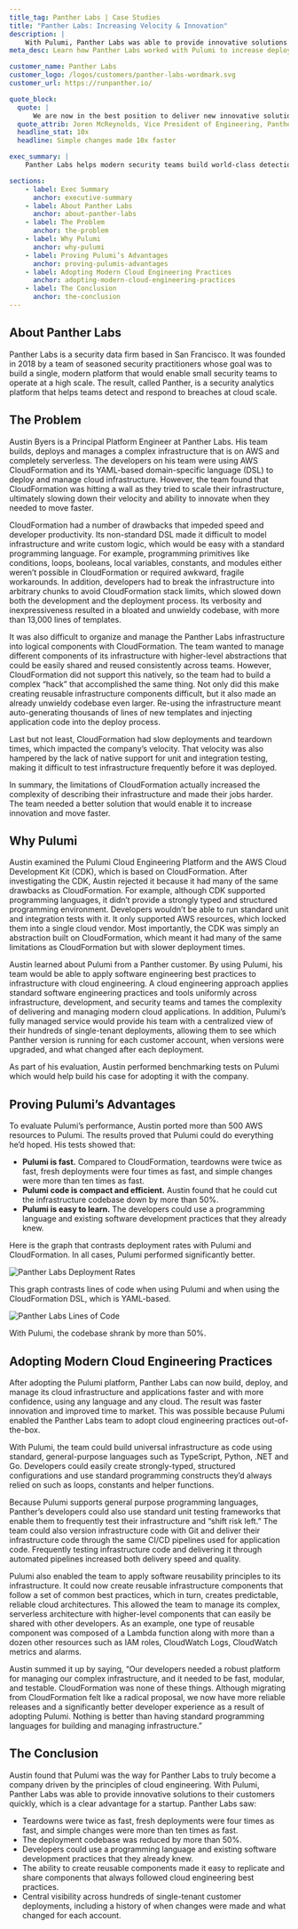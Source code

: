 ```yaml
---
title_tag: Panther Labs | Case Studies
title: "Panther Labs: Increasing Velocity & Innovation"
description: |
    With Pulumi, Panther Labs was able to provide innovative solutions to their customers quickly, which is a clear advantage for a startup.
meta_desc: Learn how Panther Labs worked with Pulumi to increase deployment speeds by 10X and reduce the size of its infrastructure codebase by over 50%.

customer_name: Panther Labs
customer_logo: /logos/customers/panther-labs-wordmark.svg
customer_url: https://runpanther.io/

quote_block:
  quote: |
      We are now in the best position to deliver new innovative solutions to our customers and to do so quickly, which is huge for a startup such as ours that needs to accelerate our efforts and to do so efficiently and seamlessly.
  quote_attrib: Joren McReynolds, Vice President of Engineering, Panther Labs
  headline_stat: 10x
  headline: Simple changes made 10x faster

exec_summary: |
    Panther Labs helps modern security teams build world-class detection and response pipelines using code and automation, developer-friendly workflows, and big data primitives. Its Platform Team is responsible for a large, complex serverless architecture on AWS. Because of the limitations of its legacy Infrastructure-as-Code (IaC) tool, the team was unable to manage and scale its cloud infrastructure with the speed and automation that the company needed to support its fast-growing business. After comparing different alternatives, Panther Labs decided to migrate to the Pulumi Cloud Engineering Platform. Pulumi increased the company’s deployment speeds by up to 10X, reduced the size of its infrastructure codebase by >50%, and enabled its developers to adopt cloud engineering best practices to deliver its cloud applications faster and more reliably.

sections:
    - label: Exec Summary
      anchor: executive-summary
    - label: About Panther Labs
      anchor: about-panther-labs
    - label: The Problem
      anchor: the-problem
    - label: Why Pulumi
      anchor: why-pulumi
    - label: Proving Pulumi’s Advantages
      anchor: proving-pulumis-advantages
    - label: Adopting Modern Cloud Engineering Practices
      anchor: adopting-modern-cloud-engineering-practices
    - label: The Conclusion
      anchor: the-conclusion
---
```


## About Panther Labs

Panther Labs is a security data firm based in San Francisco. It was founded in 2018 by a team of seasoned security practitioners whose goal was to build a single, modern platform that would enable small security teams to operate at a high scale. The result, called Panther, is a security analytics platform that helps teams detect and respond to breaches at cloud scale.

## The Problem

Austin Byers is a Principal Platform Engineer at Panther Labs. His team builds, deploys and manages a complex infrastructure that is on AWS and completely serverless. The developers on his team were using AWS CloudFormation and its YAML-based domain-specific language (DSL) to deploy and manage cloud infrastructure. However, the team found that CloudFormation was hitting a wall as they tried to scale their infrastructure, ultimately slowing down their velocity and ability to innovate when they needed to move faster.

CloudFormation had a number of drawbacks that impeded speed and developer productivity. Its non-standard DSL made it difficult to model infrastructure and write custom logic, which would be easy with a standard programming language. For example, programming primitives like conditions, loops, booleans, local variables, constants, and modules either weren’t possible in CloudFormation or required awkward, fragile workarounds. In addition, developers had to break the infrastructure into arbitrary chunks to avoid CloudFormation stack limits, which slowed down both the development and the deployment process. Its verbosity and inexpressiveness resulted in a bloated and unwieldy codebase, with more than 13,000 lines of templates.

It was also difficult to organize and manage the Panther Labs infrastructure into logical components with CloudFormation. The team wanted to manage different components of its infrastructure with higher-level abstractions that could be easily shared and reused consistently across teams. However, CloudFormation did not support this natively, so the team had to build a complex “hack” that accomplished the same thing. Not only did this make creating reusable infrastructure components difficult, but it also made an already unwieldy codebase even larger. Re-using the infrastructure meant auto-generating thousands of lines of new templates and injecting application code into the deploy process.

Last but not least, CloudFormation had slow deployments and teardown times, which impacted the company’s velocity. That velocity was also hampered by the lack of native support for unit and integration testing, making it difficult to test infrastructure frequently before it was deployed.

In summary, the limitations of CloudFormation actually increased the complexity of describing their infrastructure and made their jobs harder. The team needed a better solution that would enable it to increase innovation and move faster.

## Why Pulumi

Austin examined the Pulumi Cloud Engineering Platform and the AWS Cloud Development Kit (CDK), which is based on CloudFormation. After investigating the CDK, Austin rejected it because it had many of the same drawbacks as CloudFormation. For example, although CDK supported programming languages, it didn’t provide a strongly typed and structured programming environment. Developers wouldn’t be able to run standard unit and integration tests with it. It only supported AWS resources, which locked them into a single cloud vendor. Most importantly, the CDK was simply an abstraction built on CloudFormation, which meant it had many of the same limitations as CloudFormation but with slower deployment times.

Austin learned about Pulumi from a Panther customer. By using Pulumi, his team would be able to apply software engineering best practices to infrastructure with cloud engineering. A cloud engineering approach applies standard software engineering practices and tools uniformly across infrastructure, development, and security teams and tames the complexity of delivering and managing modern cloud applications. In addition, Pulumi’s fully managed service would provide his team with a centralized view of their hundreds of single-tenant deployments, allowing them to see which Panther version is running for each customer account, when versions were upgraded, and what changed after each deployment.

As part of his evaluation, Austin performed benchmarking tests on Pulumi which would help build his case for adopting it with the company.

## Proving Pulumi’s Advantages

To evaluate Pulumi’s performance, Austin ported more than 500 AWS resources to Pulumi. The results proved that Pulumi could do everything he’d hoped. His tests showed that:

- **Pulumi is fast.** Compared to CloudFormation, teardowns were twice as fast, fresh deployments were four times as fast, and simple changes were more than ten times as fast.
- **Pulumi code is compact and efficient.** Austin found that he could cut the infrastructure codebase down by more than 50%.
- **Pulumi is easy to learn.** The developers could use a programming language and existing software development practices that they already knew.

Here is the graph that contrasts deployment rates with Pulumi and CloudFormation. In all cases, Pulumi performed significantly better.

<img class="block mx-auto md:max-w-4xl my-8"
src="/images/case-studies/panther-labs-deployment-rates.png" alt="Panther Labs Deployment Rates" />

This graph contrasts lines of code when using Pulumi and when using the CloudFormation DSL, which is YAML-based.

 <img class="block mx-auto md:max-w-4xl my-8"
src="/images/case-studies/panther-labs-lines-of-code.png" alt="Panther Labs Lines of Code" />

With Pulumi, the codebase shrank by more than 50%.

## Adopting Modern Cloud Engineering Practices

After adopting the Pulumi platform, Panther Labs can now build, deploy, and manage its cloud infrastructure and applications faster and with more confidence, using any language and any cloud. The result was faster innovation and improved time to market. This was possible because Pulumi enabled the Panther Labs team to adopt cloud engineering practices out-of-the-box.

With Pulumi, the team could build universal infrastructure as code using standard, general-purpose languages such as TypeScript, Python, .NET and Go. Developers could easily create strongly-typed, structured configurations and use standard programming constructs they’d always relied on such as loops, constants and helper functions.

Because Pulumi supports general purpose programming languages, Panther’s developers could also use standard unit testing frameworks that enable them to frequently test their infrastructure and “shift risk left.” The team could also version infrastructure code with Git and deliver their infrastructure code through the same CI/CD pipelines used for application code. Frequently testing infrastructure code and delivering it through automated pipelines increased both delivery speed and quality.

Pulumi also enabled the team to apply software reusability principles to its infrastructure. It could now create reusable infrastructure components that follow a set of common best practices, which in turn, creates predictable, reliable cloud architectures. This allowed the team to manage its complex, serverless architecture with higher-level components that can easily be shared with other developers. As an example, one type of reusable component was composed of a Lambda function along with more than a dozen other resources such as IAM roles, CloudWatch Logs, CloudWatch metrics and alarms.

Austin summed it up by saying, “Our developers needed a robust platform for managing our complex infrastructure, and it needed to be fast, modular, and testable. CloudFormation was none of these things. Although migrating from CloudFormation felt like a radical proposal, we now have more reliable releases and a significantly better developer experience as a result of adopting Pulumi. Nothing is better than having standard programming languages for building and managing infrastructure.”

## The Conclusion

Austin found that Pulumi was the way for Panther Labs to truly become a company driven by the principles of cloud engineering. With Pulumi, Panther Labs was able to provide innovative solutions to their customers quickly, which is a clear advantage for a startup. Panther Labs saw:

- Teardowns were twice as fast, fresh deployments were four times as fast, and simple changes were more than ten times as fast.
- The deployment codebase was reduced by more than 50%.
- Developers could use a programming language and existing software development practices that they already knew.
- The ability to create reusable components made it easy to replicate and share components that always followed cloud engineering best practices.
- Central visibility across hundreds of single-tenant customer deployments, including a history of when changes were made and what changed for each account.
